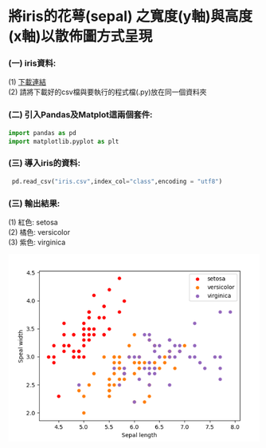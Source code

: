 # 將iris的花萼(sepal) 之寬度(y軸)與高度(x軸)以散佈圖方式呈現
### (一) iris資料:
  (1) [下載連結](https://archive.ics.uci.edu/ml/datasets/iris)  
      (2) 請將下載好的csv檔與要執行的程式檔(.py)放在同一個資料夾
### (二) 引入Pandas及Matplot這兩個套件:
  ```python
  import pandas as pd
  import matplotlib.pyplot as plt
  ```
### (三) 導入iris的資料:
 ```python
  pd.read_csv("iris.csv",index_col="class",encoding = "utf8")
  ```

### (三) 輸出結果:
(1) 紅色: setosa  <br>
(2) 橘色: versicolor <br>
(3) 紫色: virginica


![image](https://github.com/WuJammy/iris_sepal_python/blob/master/img/11591205.png)
